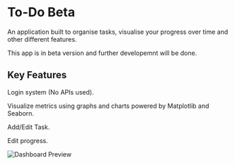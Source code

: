 <h1>To-Do Beta</h1>

An application built to organise tasks, visualise your progress over time and other different features.

This app is in beta version and further developemnt will be done.

<h2>Key Features</h2>

Login system (No APIs used).

Visualize metrics using graphs and charts powered by Matplotlib and Seaborn.

Add/Edit Task.

Edit progress.

![Dashboard Preview](./Preview.png)
